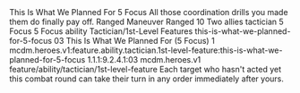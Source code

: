 <ability>
  <name>This Is What We Planned For</name>
  <cost>5 Focus</cost>
  <flavor>All those coordination drills you made them do finally pay off.</flavor>
  <keywords>
    <keyword>Ranged</keyword>
  </keywords>
  <type>Maneuver</type>
  <distance>Ranged 10</distance>
  <target>Two allies</target>
  <metadata>
    <class>tactician</class>
    <cost>5 Focus</cost>
    <cost_amount>5</cost_amount>
    <cost_resource>Focus</cost_resource>
    <feature_type>ability</feature_type>
    <file_dpath>Tactician/1st-Level Features</file_dpath>
    <item_id>this-is-what-we-planned-for-5-focus</item_id>
    <item_index>03</item_index>
    <item_name>This Is What We Planned For (5 Focus)</item_name>
    <level>1</level>
    <scc>mcdm.heroes.v1:feature.ability.tactician.1st-level-feature:this-is-what-we-planned-for-5-focus</scc>
    <scdc>1.1.1:9.2.4.1:03</scdc>
    <source>mcdm.heroes.v1</source>
    <type>feature/ability/tactician/1st-level-feature</type>
  </metadata>
  <effects>
    <effect type="mundane">Each target who hasn&apos;t acted yet this combat round can take their turn in any order immediately after yours.</effect>
  </effects>
</ability>
